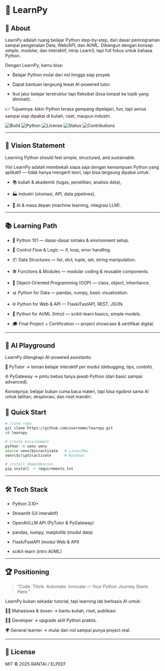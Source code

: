 # 🐍 LearnPy

## 📖 About

LearnPy adalah ruang belajar Python step-by-step, dari dasar pemrograman sampai pengenalan Data, Web/API, dan AI/ML.
Dibangun dengan konsep simple, modular, dan interaktif, mirip Learn3, tapi full fokus untuk bahasa Python.

Dengan LearnPy, kamu bisa:

- Belajar Python mulai dari nol hingga siap proyek.

- Dapat bantuan langsung lewat AI-powered tutor.

- Ikut jalur belajar terstruktur tapi fleksibel (bisa lompat ke topik yang diminati).

👉 Tujuannya: bikin Python terasa gampang dipelajari, fun, tapi serius sampai siap dipakai di kuliah, riset, maupun industri.

![Build](https://img.shields.io/badge/build-passing-brightgreen?style=bash)
![Python](https://img.shields.io/badge/python-3.10%2B-blue?style=bash)
![License](https://img.shields.io/badge/license-MIT-lightgrey?style=bash)
![Status](https://img.shields.io/badge/status-active-success?style=bash)
![Contributions](https://img.shields.io/badge/contributions-welcome-orange?style=bash)

---

## 🌟 Vision Statement

Learning Python should feel simple, structured, and sustainable.

Visi LearnPy adalah membekali siapa saja dengan kemampuan Python yang aplikatif — tidak hanya mengerti teori, tapi bisa langsung dipakai untuk:

- 📚 kuliah & akademik (tugas, penelitian, analisis data),

- 🏭 industri (otomasi, API, data pipelines),

- 🤖 AI & masa depan (machine learning, integrasi LLM).

---

## 📚 Learning Path

- 📗 Python 101 — dasar-dasar sintaks & environment setup.

- 🔀 Control Flow & Logic — if, loop, error handling.

- 📦 Data Structures — list, dict, tuple, set, string manipulation.

- 🛠️ Functions & Modules — modular coding & reusable components.

- 🧱 Object-Oriented Programming (OOP) — class, object, inheritance.

- 📊 Python for Data — pandas, numpy, basic visualization.

- 🌐 Python for Web & API — Flask/FastAPI, REST, JSON.

- 🤖 Python for AI/ML (Intro) — scikit-learn basics, simple models.

- 🎓 Final Project + Certification — project showcase & sertifikat digital.

---

## 🤝 AI Playground

LearnPy dilengkapi AI-powered assistants:

🐍 PyTutor → teman belajar interaktif per modul (debugging, tips, contoh).

🌐 PyGateway → pintu bebas tanya jawab Python (dari basic sampai advanced).

Konsepnya: belajar bukan cuma baca materi, tapi bisa ngobrol sama AI untuk latihan, eksplorasi, dan riset mandiri.


## 🚀 Quick Start

```bash
# clone repo
git clone https://github.com/username/learnpy.git
cd learnpy

# create environment
python -m venv venv
source venv/bin/activate   # Linux/Mac
venv\Scripts\activate      # Windows

# install dependencies
pip install -r requirements.txt
```

---

## 🛠️ Tech Stack

- Python 3.10+

- Streamlit (UI interaktif)

- OpenAI/LLM API (PyTutor & PyGateway)

- pandas, numpy, matplotlib (modul data)

- Flask/FastAPI (modul Web & API)

- scikit-learn (intro AI/ML)

---

## 🏆 Positioning

> “Code. Think. Automate. Innovate — Your Python Journey Starts Here.”

LearnPy bukan sekadar tutorial, tapi learning lab berbasis AI untuk:

👩‍🎓 Mahasiswa & dosen → bantu kuliah, riset, publikasi.

👨‍💻 Developer → upgrade skill Python praktis.

🌍 General learner → mulai dari nol sampai punya project real.

---

## 📜 License
MIT © 2025 RANTAI / ELPEEF
